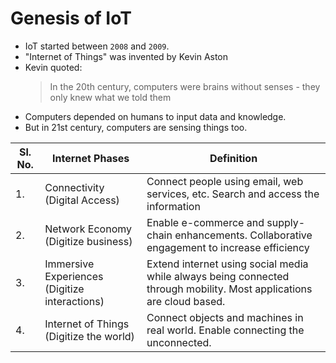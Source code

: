 # Genesis of IoT

- IoT started between `2008` and `2009`.
- "Internet of Things" was invented by Kevin Aston
- Kevin quoted:
	>In the 20th century, computers were brains without senses - they only knew what we told them
- Computers depended on humans to input data and knowledge.
- But in 21st century, computers are sensing things too.

| Sl. No.| Internet Phases | Definition |
| --- | --- | --- |
| 1. | Connectivity (Digital Access) | Connect people using email, web services, etc. Search and access the information|
| 2. | Network Economy (Digitize business) | Enable e-commerce and supply-chain enhancements. Collaborative engagement to increase efficiency |
| 3. |Immersive Experiences (Digitize interactions) | Extend internet using social media while always being connected through mobility. Most applications are cloud based. |
| 4. | Internet of Things (Digitize the world) | Connect objects and machines in real world. Enable connecting the unconnected. |

